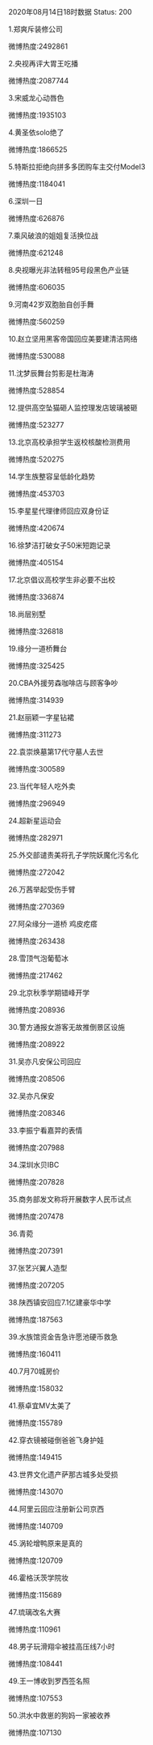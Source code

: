 2020年08月14日18时数据
Status: 200

1.郑爽斥装修公司

微博热度:2492861

2.央视再评大胃王吃播

微博热度:2087744

3.宋威龙心动唇色

微博热度:1935103

4.黄圣依solo绝了

微博热度:1866525

5.特斯拉拒绝向拼多多团购车主交付Model3

微博热度:1184041

6.深圳一日

微博热度:626876

7.乘风破浪的姐姐复活换位战

微博热度:621248

8.央视曝光非法转租95号段黑色产业链

微博热度:606035

9.河南42岁双胞胎自创手舞

微博热度:560259

10.赵立坚用黑客帝国回应美要建清洁网络

微博热度:530088

11.沈梦辰舞台剪影是杜海涛

微博热度:528854

12.提供高空坠猫砸人监控理发店玻璃被砸

微博热度:523277

13.北京高校承担学生返校核酸检测费用

微博热度:520275

14.学生族整容呈低龄化趋势

微博热度:453703

15.李星星代理律师回应双身份证

微博热度:420674

16.徐梦洁打破女子50米短跑记录

微博热度:405154

17.北京倡议高校学生非必要不出校

微博热度:336874

18.尚层别墅

微博热度:326818

19.缘分一道桥舞台

微博热度:325425

20.CBA外援劳森咖啡店与顾客争吵

微博热度:314939

21.赵丽颖一字星钻裙

微博热度:311273

22.袁崇焕墓第17代守墓人去世

微博热度:300589

23.当代年轻人吃外卖

微博热度:296949

24.超新星运动会

微博热度:282971

25.外交部谴责美将孔子学院妖魔化污名化

微博热度:272042

26.万茜举起受伤手臂

微博热度:270369

27.阿朵缘分一道桥 鸡皮疙瘩

微博热度:263438

28.雪顶气泡葡萄冰

微博热度:217462

29.北京秋季学期错峰开学

微博热度:208936

30.警方通报女游客无故推倒景区设施

微博热度:208922

31.吴亦凡安保公司回应

微博热度:208506

32.吴亦凡保安

微博热度:208346

33.李振宁看嘉羿的表情

微博热度:207988

34.深圳水贝IBC

微博热度:207828

35.商务部发文称将开展数字人民币试点

微博热度:207478

36.青菀

微博热度:207391

37.张艺兴翼人造型

微博热度:207205

38.陕西镇安回应7.1亿建豪华中学

微博热度:187563

39.水族馆资金告急许愿池硬币救急

微博热度:160411

40.7月70城房价

微博热度:158032

41.蔡卓宜MV太美了

微博热度:155789

42.穿衣镜被碰倒爸爸飞身护娃

微博热度:149415

43.世界文化遗产萨那古城多处受损

微博热度:143070

44.阿里云回应注册新公司京西

微博热度:140709

45.涡轮增鸭原来是真的

微博热度:120709

46.霍格沃茨学院妆

微博热度:115689

47.琉璃改名大赛

微博热度:110961

48.男子玩滑翔伞被挂高压线7小时

微博热度:108441

49.王一博收到罗西签名照

微博热度:107553

50.洪水中救崽的狗妈一家被收养

微博热度:107130

